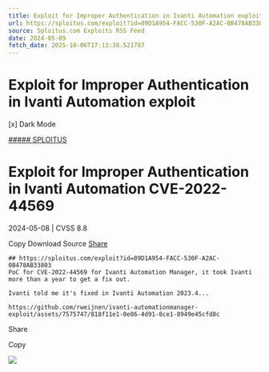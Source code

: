 ```yaml
---
title: Exploit for Improper Authentication in Ivanti Automation exploit
url: https://sploitus.com/exploit?id=89D1A954-FACC-530F-A2AC-0B478AB33803&utm_source=rss&utm_medium=rss
source: Sploitus.com Exploits RSS Feed
date: 2024-05-09
fetch_date: 2025-10-06T17:13:38.521787
---
```


# Exploit for Improper Authentication in Ivanti Automation exploit

[x]
Dark Mode

[##### SPLOITUS](/)

# Exploit for Improper Authentication in Ivanti Automation CVE-2022-44569

2024-05-08 | CVSS 8.8

Copy
Download
Source
[Share](#share-url)

```
## https://sploitus.com/exploit?id=89D1A954-FACC-530F-A2AC-0B478AB33803
PoC for CVE-2022-44569 for Ivanti Automation Manager, it took Ivanti more than a year to get a fix out.

Ivanti told me it's fixed in Ivanti Automation 2023.4...

https://github.com/rweijnen/ivanti-automationmanager-exploit/assets/7575747/818f11e1-0e86-4d91-8ce1-8949e45cfd8c
```

Share

Copy

![](https://mc.yandex.ru/watch/54912310)